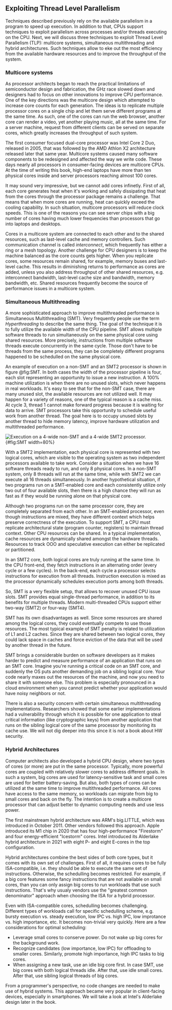 ## Exploiting Thread Level Parallelism

Techniques described previously rely on the available parallelism in a program to speed up execution. In addition to that, CPUs support techniques to exploit parallelism across processes and/or threads executing on the CPU. Next, we will discuss three techniques to exploit Thread Level Parallelism (TLP): multicore systems, simultaneous multithreading and hybrid architectures. Such techniques allow to eke out the most efficiency from the available hardware resources and to improve the throughput of the system.

### Multicore systems

As processor architects began to reach the practical limitations of semiconductor design and fabrication, the GHz race slowed down and designers had to focus on other innovations to improve CPU performance. One of the key directions was the multicore design which attempted to increase core counts for each generation. The ideas is to replicate multiple processor cores on a single chip and let them serve different programs at the same time. As such, one of the cores can run the web browser, another core can render a video, yet another playing music, all at the same time. For a server machine, request from different clients can be served on separate cores, which greatly increases the throughput of such system.

The first consumer focused dual-core processor was Intel Core 2 Duo, released in 2005, that was followed by the AMD Athlon X2 architecture released later that same year. Multicore systems caused many software components to be redesigned and affected the way we write code. These days nearly all processors in consumer-facing devices are multicore CPUs. At the time of writing this book, high-end laptops have more than ten physical cores inside and server processors reaching almost 100 cores.

It may sound very impressive, but we cannot add cores infinetly. First of all, each core generates heat when it's working and safely dissipating that heat from the cores through the processor package remains a challenge. That means that when more cores are running, heat can quickly exceed the cooling capability. In such situation, multicore processors will reduce clock speeds. This is one of the reasons you can see server chips with a big number of cores having much lower frequencies than processors that go into laptops and desktops.

Cores in a multicore system are connected to each other and to the shared resources, such as last-level cache and memory controllers. Such communication channel is called *interconnect*, which frequently has either a ring or a mesh topology. Another challenge for CPU designers is to keep the machine balanced as the core counts gets higher. When you replicate cores, some resources remain shared, for example, memory buses and last-level cache. This results in diminishing returns to performance as cores are added, unless you also address throughput of other shared resources, e.g. interconnect bandwidth, last-level cache size and bandwidth, memory bandwidth, etc. Shared resources frequently become the source of performance issues in a multicore system.

### Simultaneous Multithreading

A more sophisticated approach to improve multithreaded performance is Simultaneous Multithreading (SMT). Very frequently people use the term *Hyperthreading* to describe the same thing. The goal of the technique it is to fully utilize the available width of the CPU pipeline. SMT allows multiple software threads to run simultaneously on the same physical core using shared resources. More precisely, instructions from multiple software threads execute concurrently in the same cycle. Those don't have to be threads from the same process, they can be completely different programs happened to be schedulled on the same physical core. 

An example of execution on a non-SMT and an SMT2 processor is shown in figure @fig:SMT. In both cases the width of the processor pipeline is four, each slot representing an opportunity to issue a new instruction. A 100% machine utilization is when there are no unused slots, which never happens in real workloads. It's easy to see that for the non-SMT case, there are many unused slot, the available resources are not utilized well. It may happen for a variety of reasons, one of the typical reason is a cache miss. At cycle 3, thread 1 cannot make forward progress because it is waiting for data to arrive. SMT processors take this opportunity to schedule useful work from another thread. The goal here is to occupy unused slots by another thread to hide memory latency, improve hardware utilization and multithreaded performance.

![Execution on a 4-wide non-SMT and a 4-wide SMT2 processor.](../../img/uarch/SMT.png){#fig:SMT width=80%}

With a SMT2 implementation, each physical core is represented with two logical cores, which are visible to the operating system as two independent processors available to take work. Consider a situation when we have 16 software threads ready to run, and only 8 physical cores. In a non-SMT system, only 8 threads will run at the same time, while with SMT2 we can execute all 16 threads simultaneously. In another hypothetical situation, if two programs run on a SMT-enabled core and each consistently utilize only two out of four available slots, then there is a high chance they will run as fast as if they would be running alone on that physical core.

Although two programs run on the same processor core, they are completely separated from each other. In an SMT-enabled processor, even though instructions are mixed, they have different context which helps preserve correctness of the execution. To support SMT, a CPU must replicate architectural state (program counter, registers) to maintain thread context. Other CPU resources can be shared. In a typical implementation, cache resources are dynamically shared amongst the hardware threads. Resources to track OOO and speculative execution can either be replicated or partitioned.

In an SMT2 core, both logical cores are truly running at the same time. In the CPU front-end, they fetch instructions in an alternating order (every cycle or a few cycles). In the back-end, each cycle a processor selects instructions for execution from all threads. Instruction execution is mixed as the processor dynamically schedules execution ports among both threads.

So, SMT is a very flexible setup, that allows to recover unused CPU issue slots. SMT provides equal single-thread performance, in addition to its benefits for multiple threads. Modern multi-threaded CPUs support either two-way (SMT2) or four-way (SMT4).

SMT has its own disadvantages as well. Since some resources are shared among the logical cores, they could eventually compete to use those resources. The most typical example of SMT penalty is related to utilization of L1 and L2 caches. Since they are shared between two logical cores, they could lack space in caches and force eviction of the data that will be used by another thread in the future.

SMT brings a considerable burden on software developers as it makes harder to predict and measure performance of an application that runs on an SMT core. Imagine you're running a critical code on an SMT core, and suddenly the OS puts another demanding job on a sibling logical core. Your code nearly maxes out the resources of the machine, and now you need to share it with someone else. This problem is especially pronounced in a cloud environment when you cannot predict whether your application would have noisy neighbors or not.

There is also a security concern with certain simultaneous multithreading implementations. Researchers showed that some earlier implementations had a vulnerability through which it is possible for one application to steal critical information (like cryptographic keys) from another application that runs on the sibling logical core of the same processor by monitoring its cache use. We will not dig deeper into this since it is not a book about HW security.

### Hybrid Architectures

Computer architects also developed a hybrid CPU design, where two types of cores (or more) are put in the same processor. Typically, more powerful cores are coupled with relatively slower cores to address different goals. In such a system, big cores are used for latency-sensitive task and small cores are used for better battery-saving. But also, both types of cores can be utilized at the same time to improve multithreaded performance. All cores have access to the same memory, so workloads can migrate from big to small cores and back on the fly. The intention is to create a multicore processor that can adjust better to dynamic computing needs and use less power.

The first mainstream hybrid architecture was ARM's big.LITTLE, which was introduced in October 2011. Other vendors followed this approach. Apple introduced its M1 chip in 2020 that has four high-performance "Firestorm" and four energy-efficient "Icestorm" cores. Intel introduced its Alderlake hybrid architecture in 2021 with eight P- and eight E-cores in the top configuration.

Hybrid architectures combine the best sides of both core types, but it comes with its own set of challenges. First of all, it requires cores to be fully ISA-compatible, i.e. they should be able to execute the same set of instructions. Otherwise, the schedulling becomes restricted. For example, if a big core features some fancy instructions that are not available on small cores, than you can only assign big cores to run workloads that use such instructions. That's why usualy vendors use the "greatest common denominator" approach when choosing the ISA for a hybrid processor.

Even with ISA-compatible cores, schedulling becomes challenging. Different types of workloads call for specific schedulling scheme, e.g. bursty execution vs. steady execution, low IPC vs. high IPC, low improtance vs. high importance, etc. It becomes non-trivial very quickly. Here are a few considerations for optimal scheduling:

* Leverage small cores to conserve power. Do not wake up big cores for the background work.
* Recognize candidates (low importance, low IPC) for offloading to smaller cores. Similarly, promote high importance, high IPC tasks to big cores.
* When assigning a new task, use an idle big core first. In case SMT, use big cores with both logical threads idle. After that, use idle small cores. After that, use sibling logical threads of big cores.

From a programmer's perspective, no code changes are needed to make use of hybrid systems. This approach became very popular in client-facing devices, especially in smartphones. We will take a look at Intel's Alderlake design later in the book.

